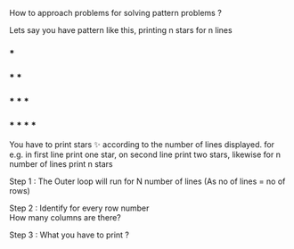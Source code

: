 How to approach problems for solving pattern problems ?

Lets say you have pattern like this, printing n stars for n lines 

<h3>*<h3>
<h3>* *</h3>
<h3>* * *</h3>
<h3>* * * *</h3> 

You have to print stars ✨ according to the number of lines displayed. for e.g. 
in first line print one star, on second line print two stars, likewise for n number of lines print n stars 

Step 1 : The Outer loop will run for N number of lines (As no of lines = no of rows)
	
Step 2 : Identify for every row number <br>
         How many columns are there? 
	
Step 3 : What you have to print ? 
